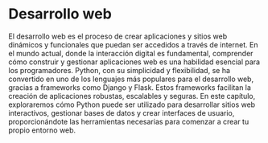 # Desarrollo web

El desarrollo web es el proceso de crear aplicaciones y sitios web dinámicos y funcionales que puedan ser accedidos a través de internet. En el mundo actual, donde la interacción digital es fundamental, comprender cómo construir y gestionar aplicaciones web es una habilidad esencial para los programadores. Python, con su simplicidad y flexibilidad, se ha convertido en uno de los lenguajes más populares para el desarrollo web, gracias a frameworks como Django y Flask. Estos frameworks facilitan la creación de aplicaciones robustas, escalables y seguras. En este capítulo, exploraremos cómo Python puede ser utilizado para desarrollar sitios web interactivos, gestionar bases de datos y crear interfaces de usuario, proporcionándote las herramientas necesarias para comenzar a crear tu propio entorno web.
